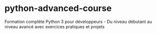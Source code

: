 # python-advanced-course
Formation complète Python 3 pour développeurs - Du niveau débutant au niveau avancé avec exercices pratiques et projets
